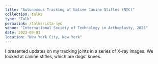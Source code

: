 ```yaml
---
title: "Autonomous Tracking of Native Canine Stifles (NYC)"
collection: talks
type: "Talk"
permalink: /talks/ista-nyc
venue: "International Society of Technology in Arthoplasty, 2023"
date: 2023-09-01
location: "New York City, New York"
---
```


I presented updates on my tracking joints in a series of X-ray images.
We looked at canine stifles, which are dogs' knees.
